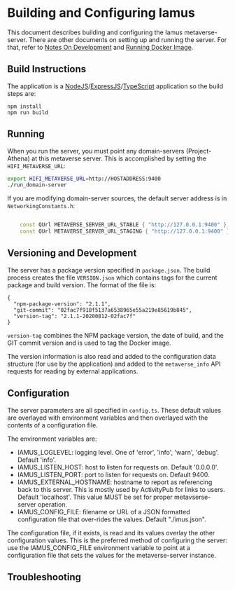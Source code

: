 # Building and Configuring Iamus

This document describes building and configuring the Iamus
metaverse-server. There are other documents on setting up
and running the server. For that, refer to
[Notes On Development] and [Running Docker Image].

## Build Instructions

The application is a [NodeJS]/[ExpressJS]/[TypeScript] application so the
build steps are: 

```
npm install
npm run build
```

## Running

When you run the server, you must point any domain-servers (Project-Athena) at this
metaverse server. This is accomplished by setting the `HIFI_METAVERSE_URL`:

```sh
export HIFI_METAVERSE_URL=http://HOSTADDRESS:9400
./run_domain-server
```

If you are modifying domain-server sources, the default server address is in
`NetworkingConstants.h`:

```c++

    const QUrl METAVERSE_SERVER_URL_STABLE { "http://127.0.0.1:9400" };
    const QUrl METAVERSE_SERVER_URL_STAGING { "http://127.0.0.1:9400" };

```

## Versioning and Development

The server has a package version specified in `package.json`. The build
process creates the file `VERSION.json` which contains tags for the
current package and build version. The format of the file is:

```
{
  "npm-package-version": "2.1.1",
  "git-commit": "02fac7f918f5137a6538965e55a219e85619b845",
  "version-tag": "2.1.1-20200812-02fac7f"
}
```

`version-tag` combines the NPM package version, the date of build, and
the GIT commit version and is used to tag the Docker image.

The version information is also read and added to the configuration
data structure (for use by the application) and added to the
`metaverse_info` API requests for reading by external applications.

## Configuration

The server parameters are all specified in `config.ts`. These default
values are overlayed with environment variables and then overlayed with
the contents of a configuration file.

The environment variables are:

- IAMUS_LOGLEVEL: logging level. One of 'error', 'info', 'warn', 'debug'. Default 'info'.
- IAMUS_LISTEN_HOST: host to listen for requests on. Default '0.0.0.0'.
- IAMUS_LISTEN_PORT: port to listen for requests on. Default 9400.
- IAMUS_EXTERNAL_HOSTNAME: hostname to report as referencing back to this server. This is mostly used by ActivityPub for links to users. Default 'localhost'. This value MUST be set for proper metavserse-server operation.
- IAMUS_CONFIG_FILE: filename or URL of a JSON formatted configuration file that over-rides the values. Default "./imus.json".

The configuration file, if it exists, is read and its values overlay
the other configuration values. This is the preferred method of configuring the
server: use the IAMUS_CONFIG_FILE environment variable to point at a configuration
file that sets the values for the metaverse-server instance.

## Troubleshooting

[Running Docker Image]: ./RunningDockerImage.md
[Notes On Development]: ./NotesOnDevelopment.md
[NodeJS]: https://nodejs.org/
[ExpressJS]: https://expressjs.com/
[TypeScript]: https://www.typescriptlang.org/